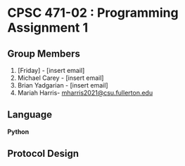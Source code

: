 # CPSC 471-02  : Programming Assignment 1
## Group Members
1. [Friday] - [insert email]
2. Michael Carey - [insert email]
3. Brian Yadgarian - [insert email]
4. Mariah Harris- mharris2021@csu.fullerton.edu

## Language

**Python**

## Protocol Design
